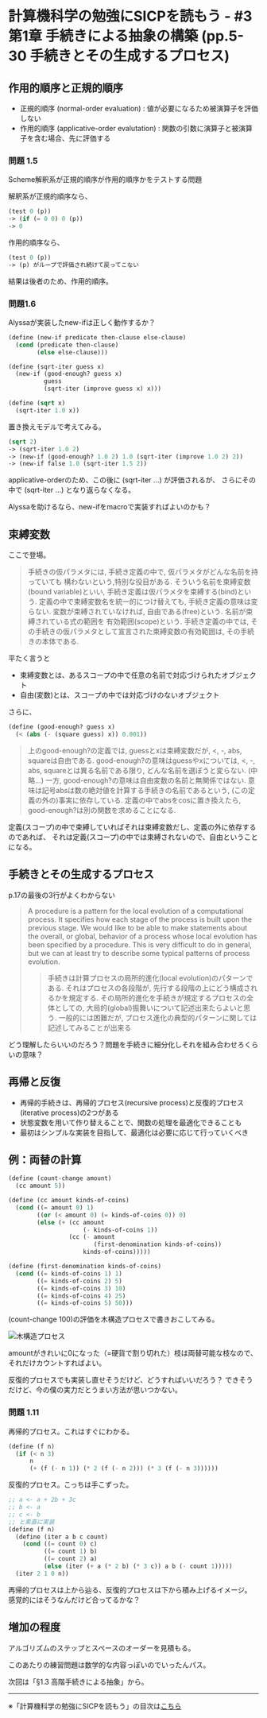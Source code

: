 計算機科学の勉強にSICPを読もう - #3 第1章 手続きによる抽象の構築 (pp.5-30 手続きとその生成するプロセス)
================================

作用的順序と正規的順序
--------------------------------

* 正規的順序 (normal-order evaluation) : 値が必要になるため被演算子を評価しない
* 作用的順序 (applicative-order evalutation) : 関数の引数に演算子と被演算子を含む場合、先に評価する

### 問題 1.5

Scheme解釈系が正規的順序が作用的順序かをテストする問題

解釈系が正規的順序なら、
```scheme
(test 0 (p))
-> (if (= 0 0) 0 (p))
-> 0
```

作用的順序なら、
```scheme
(test 0 (p))
-> (p) がループで評価され続けて戻ってこない
```

結果は後者のため、作用的順序。

### 問題1.6

Alyssaが実装したnew-ifは正しく動作するか？
```scheme
(define (new-if predicate then-clause else-clause)
  (cond (predicate then-clause)
        (else else-clause)))

(define (sqrt-iter guess x)
  (new-if (good-enough? guess x)
          guess
          (sqrt-iter (improve guess x) x)))

(define (sqrt x)
  (sqrt-iter 1.0 x))
```

置き換えモデルで考えてみる。

```scheme
(sqrt 2)
-> (sqrt-iter 1.0 2)
-> (new-if (good-enough? 1.0 2) 1.0 (sqrt-iter (improve 1.0 2) 2))
-> (new-if false 1.0 (sqrt-iter 1.5 2))
```
applicative-orderのため、この後に (sqrt-iter ...) が評価されるが、
さらにその中で (sqrt-iter ...) となり返らなくなる。

Alyssaを助けるなら、new-ifをmacroで実装すればよいのかも？


束縛変数
--------------------------------

ここで登場。

> 手続きの仮パラメタには, 手続き定義の中で, 仮パラメタがどんな名前を持っていても
構わないという,特別な役目がある. そういう名前を束縛変数(bound variable)といい,
手続き定義は仮パラメタを束縛する(bind)という.
定義の中で束縛変数名を統一的につけ替えても, 手続き定義の意味は変らない.
変数が束縛されていなければ, 自由である(free)という.
名前が束縛されている式の範囲を 有効範囲(scope)という.
手続き定義の中では, その手続きの仮パラメタとして宣言された束縛変数の有効範囲は,
その手続きの本体である.


平たく言うと

* 束縛変数とは、あるスコープの中で任意の名前で対応づけられたオブジェクト
* 自由(変数)とは、スコープの中では対応づけのないオブジェクト

さらに、

```scheme
(define (good-enough? guess x)
  (< (abs (- (square guess) x)) 0.001))
```

>上のgood-enough?の定義では, guessとxは束縛変数だが, <, -, abs, squareは自由である.
good-enough?の意味はguessやxについては, <, -, abs, squareとは異る名前である限り,
どんな名前を選ぼうと変らない. (中略...)
一方, good-enough?の意味は自由変数の名前と無関係ではない.
意味は記号absは数の絶対値を計算する手続きの名前であるという,
(この定義の外の)事実に依存している. 定義の中でabsをcosに置き換えたら,
good-enough?は別の関数を求めることになる.


定義(スコープ)の中で束縛していればそれは束縛変数だし、定義の外に依存するのであれば、
それは定義(スコープ)の中では束縛されないので、自由ということになる。


手続きとその生成するプロセス
--------------------------------

p.17の最後の3行がよくわからない

> A procedure is a pattern for the local evolution of a computational process.
It specifies how each stage of the process is built upon the previous stage. We
would like to be able to make statements about the overall, or global, behavior
of a process whose local evolution has been specified by a procedure. This is
very difficult to do in general, but we can at least try to describe some typical
patterns of process evolution.
>> 手続きは計算プロセスの局所的進化(local evolution)のパターンである.
それはプロセスの各段階が, 先行する段階の上にどう構成されるかを規定する.
その局所的進化を手続きが規定するプロセスの全体としての,
大局的(global)振舞いについて記述出来たらよいと思う.
一般的には困難だが, プロセス進化の典型的パターンに関しては記述してみることが出来る


どう理解したらいいのだろう？問題を手続きに細分化しそれを組み合わせろくらいの意味？


再帰と反復
--------------------------------

* 再帰的手続きは、再帰的プロセス(recursive process)と反復的プロセス(iterative process)の2つがある
* 状態変数を用いて作り替えることで、関数の処理を最適化できることも
* 最初はシンプルな実装を目指して、最適化は必要に応じて行っていくべき


例：両替の計算
--------------------------------

```scheme
(define (count-change amount)
  (cc amount 5))

(define (cc amount kinds-of-coins)
  (cond ((= amount 0) 1)
        ((or (< amount 0) (= kinds-of-coins 0)) 0)
        (else (+ (cc amount
                     (- kinds-of-coins 1))
                 (cc (- amount
                        (first-denomination kinds-of-coins))
                     kinds-of-coins)))))

(define (first-denomination kinds-of-coins)
  (cond ((= kinds-of-coins 1) 1)
        ((= kinds-of-coins 2) 5)
        ((= kinds-of-coins 3) 10)
        ((= kinds-of-coins 4) 25)
        ((= kinds-of-coins 5) 50)))
```

(count-change 100)の評価を木構造プロセスで書きおこしてみる。

![木構造プロセス](https://farm4.staticflickr.com/3899/14630123263_78f78f8207_o_d.gif)

amountがきれいに0になった（=硬貨で割り切れた）枝は両替可能な枝なので、
それだけカウントすればよい。

反復的プロセスでも実装し直せそうだけど、どうすればいいだろう？
できそうだけど、今の僕の実力だとうまい方法が思いつかない。


### 問題 1.11

再帰的プロセス。これはすぐにわかる。

```scheme
(define (f n)
  (if (< n 3)
      n
      (+ (f (- n 1)) (* 2 (f (- n 2))) (* 3 (f (- n 3))))))
```

反復的プロセス。こっちは手こずった。

```scheme
;; a <- a + 2b + 3c
;; b <- a
;; c <- b
;; と素直に実装
(define (f n)
  (define (iter a b c count)
    (cond ((= count 0) c)
          ((= count 1) b)
          ((= count 2) a)
          (else (iter (+ a (* 2 b) (* 3 c)) a b (- count 1)))))
  (iter 2 1 0 n))
```

再帰的プロセスは上から辿る、反復的プロセスは下から積み上げるイメージ。
感覚的にはそうなんだけど合ってるかな？


増加の程度
--------------------------------

アルゴリズムのステップとスペースのオーダーを見積もる。

このあたりの練習問題は数学的な内容っぽいのでいったんパス。


次回は「§1.3 高階手続きによる抽象」から。


--------------------------------

※「計算機科学の勉強にSICPを読もう」の目次は[こちら](/entry/2014/05/25/000000)
